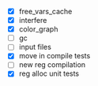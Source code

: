 -   [x] free_vars_cache
-   [x] interfere
-   [x] color_graph
-   [ ] gc
-   [ ] input files
-   [x] move in compile tests
-   [ ] new reg compilation
-   [x] reg alloc unit tests
